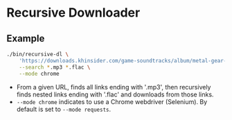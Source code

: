 # Recursive Downloader

## Example

```bash
./bin/recursive-dl \
    'https://downloads.khinsider.com/game-soundtracks/album/metal-gear-solid-4-guns-of-the-patriots-the-complete-soundtrack' \
    --search *.mp3 *.flac \
    --mode chrome
```

- From a given URL, finds all links ending with '.mp3', then recursively finds nested links ending with '.flac' and downloads from those links.
- `--mode chrome` indicates to use a Chrome webdriver (Selenium). By default is set to `--mode requests`.
